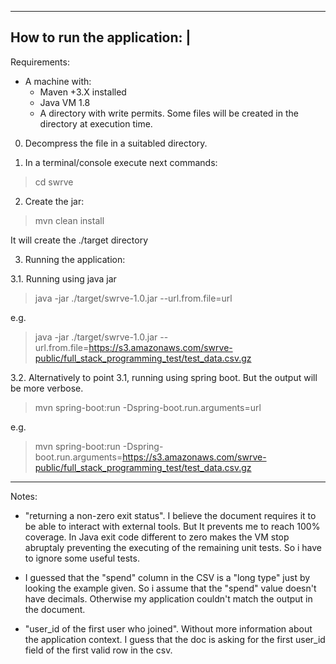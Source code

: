 ----------------------------------------------------
How to run the application:                        |
----------------------------------------------------

Requirements:
  - A machine with:
     - Maven +3.X installed
     - Java VM 1.8
     - A directory with write permits. Some files will be created in the directory at execution time.

0. Decompress the file in a suitabled directory.

1. In a terminal/console execute next commands:
> cd swrve

2. Create the jar:
> mvn clean install

   It will create the ./target directory


3. Running the application:

3.1.  Running using java jar
> java -jar ./target/swrve-1.0.jar --url.from.file=url

e.g.
>java -jar ./target/swrve-1.0.jar --url.from.file=https://s3.amazonaws.com/swrve-public/full_stack_programming_test/test_data.csv.gz

3.2. Alternatively to point 3.1, running using spring boot. But the output will be more verbose.
>  mvn spring-boot:run -Dspring-boot.run.arguments=url

e.g.
> mvn spring-boot:run -Dspring-boot.run.arguments=https://s3.amazonaws.com/swrve-public/full_stack_programming_test/test_data.csv.gz


--------------------------------------------------------------------------------------------------

Notes:
- "returning a non-zero exit status".
  I believe the document requires it to be able to interact with external tools. But It prevents me to reach 100% coverage. In Java exit code different to zero makes the VM stop abruptaly preventing the executing of the remaining unit tests. So i have to ignore some useful tests.

- I guessed that the "spend" column in the CSV is a "long type" just by looking the example given. So i assume that the "spend" value doesn't have decimals. Otherwise my application couldn't match the output in the document.

- "user_id of the first user who joined".
  Without more information about the application context. I guess that the doc is asking for the first user_id field of the first valid row in the csv.

